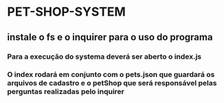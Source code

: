 # PET-SHOP-SYSTEM

## instale o fs e o inquirer para o uso do programa

### Para a execução do systema deverá ser aberto o index.js

### O index rodará em conjunto com o pets.json que guardará os arquivos de cadastro e o petShop que será responsável pelas perguntas realizadas pelo inquirer
